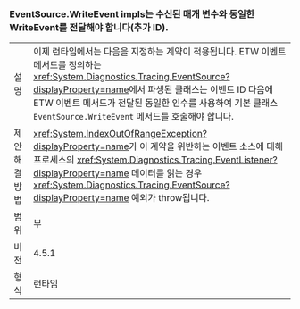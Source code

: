 ### <a name="eventsourcewriteevent-impls-must-pass-writeevent-the-same-parameters-that-it-received-plus-id"></a>EventSource.WriteEvent impls는 수신된 매개 변수와 동일한 WriteEvent를 전달해야 합니다(추가 ID).

|   |   |
|---|---|
|설명|이제 런타임에서는 다음을 지정하는 계약이 적용됩니다. ETW 이벤트 메서드를 정의하는 <xref:System.Diagnostics.Tracing.EventSource?displayProperty=name>에서 파생된 클래스는 이벤트 ID 다음에 ETW 이벤트 메서드가 전달된 동일한 인수를 사용하여 기본 클래스 <code>EventSource.WriteEvent</code> 메서드를 호출해야 합니다.|
|제안 해결 방법|<xref:System.IndexOutOfRangeException?displayProperty=name>가 이 계약을 위반하는 이벤트 소스에 대해 프로세스의 <xref:System.Diagnostics.Tracing.EventListener?displayProperty=name> 데이터를 읽는 경우 <xref:System.Diagnostics.Tracing.EventSource?displayProperty=name> 예외가 throw됩니다.|
|범위|부|
|버전|4.5.1|
|형식|런타임|

